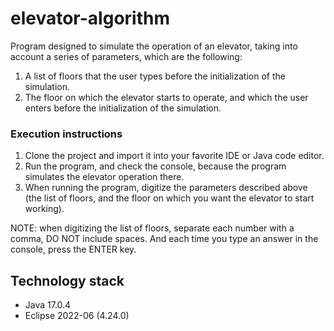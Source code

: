 # elevator-algorithm
Program designed to simulate the operation of an elevator, taking into account a series of parameters, which are the following:

1. A list of floors that the user types before the initialization of the simulation.
2. The floor on which the elevator starts to operate, and which the user enters before the initialization of the simulation.


### Execution instructions
1. Clone the project and import it into your favorite IDE or Java code editor.
2. Run the program, and check the console, because the program simulates the elevator operation there.
3. When running the program, digitize the parameters described above (the list of floors, and the floor on which you want the elevator to start working).

NOTE: when digitizing the list of floors, separate each number with a comma, DO NOT include spaces. And each time you type an answer in the console, press the ENTER key.


## Technology stack

- Java 17.0.4
- Eclipse 2022-06 (4.24.0)
